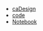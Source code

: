 * [caDesign](http://cadesign.cn/caDesignS/)
* [code](https://github.com/richieBao/Urban-Spatial-Data-Analysis_python/tree/master/code)
* [Notebook](https://github.com/richieBao/Urban-Spatial-Data-Analysis_python/tree/master/notebook)